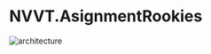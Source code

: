 # NVVT.AsignmentRookies

![architecture](https://user-images.githubusercontent.com/58099804/113654712-9b676b00-96c2-11eb-9133-a2c2f2df7bed.png)
